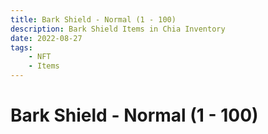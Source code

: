 ```yaml
---
title: Bark Shield - Normal (1 - 100)
description: Bark Shield Items in Chia Inventory
date: 2022-08-27
tags:
    - NFT
    - Items
---
```


# Bark Shield - Normal (1 - 100)

